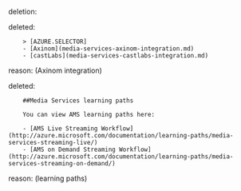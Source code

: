 deletion:

deleted:

		> [AZURE.SELECTOR]
		- [Axinom](media-services-axinom-integration.md)
		- [castLabs](media-services-castlabs-integration.md)

reason: (Axinom integration)

deleted:

		##Media Services learning paths
		
		You can view AMS learning paths here:
		
		- [AMS Live Streaming Workflow](http://azure.microsoft.com/documentation/learning-paths/media-services-streaming-live/)
		- [AMS on Demand Streaming Workflow](http://azure.microsoft.com/documentation/learning-paths/media-services-streaming-on-demand/)

reason: (learning paths)

